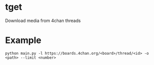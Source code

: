 # tget

Download media from 4chan threads

# Example

```
python main.py -l https://boards.4chan.org/<board>/thread/<id> -o <path> --limit <number>
```
